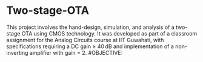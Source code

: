 # Two-stage-OTA
This project involves the hand-design, simulation, and analysis of a two-stage OTA using CMOS technology. It was developed as part of a classroom assignment for the Analog Circuits course at IIT Guwahati, with specifications requiring a DC gain ≥ 40 dB and implementation of a non-inverting amplifier with gain = 2.
#OBJECTIVE:

